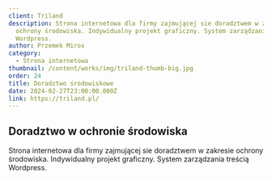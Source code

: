 ```yaml
---
client: Triland
description: Strona internetowa dla firmy zajmującej sie doradztwem w zakresie
  ochrony środowiska. Indywidualny projekt graficzny. System zarządzania treścią
  Wordpress.
author: Przemek Miros
category:
  - Strona internetowa
thumbnail: /content/works/img/triland-thumb-big.jpg
order: 24
title: Doradztwo środowiskowe
date: 2024-02-27T23:00:00.000Z
link: https://triland.pl/
---
```


## Doradztwo w ochronie środowiska

Strona internetowa dla firmy zajmującej sie doradztwem w zakresie ochrony środowiska. Indywidualny projekt graficzny. System zarządzania treścią Wordpress.
